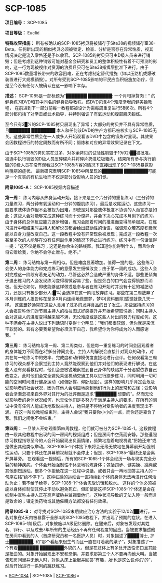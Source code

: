 # SCP-1085
                        


**项目编号：** SCP-1085

**项目等级：** Euclid

**特殊收容措施：** 所有被确认的SCP-1085拷贝将被储存于Site38的视频储存室38-Beta。任何新出现的相似拷贝必须被锁定、检查、分析是否存在异常性质，视其情况决定是流入零售还是予以收容。SCP-1085的拷贝只可由D级人员来进行销毁；但是考虑到这种销毁可能对基金会研究和员工的整体积极性有着不可预测的影响，这一行为现被视作对资源的浪费且只可在Site38指挥层批准下进行。由于SCP-1085数量增长带来的收容困难，正在考虑制定替代措施（如以压路机或爆破装置进行大规模销毁）。对所有受到SCP-1085影响的平民应当积极施加治疗，但是至今没有任何人被确认在这一影响下幸存。

**描述：** SCP-1085是一部标题为"███████ ████████: 一个月甩掉赘肉！" 的健身练习DVD和其中同名的健身指导教程。该DVD包含4个难度渐增的健美操教程， 在前进到下一部分前每一教程都被设计为需每周重复进行5到6次。所有4个部分都包括了对拳击或武术指导，并特别强调了有氧运动和腹部肌肉锻炼。

至今只有2█%的SCP-1085拷贝展现出了异常；大部分的拷贝并不具有异常性质，且███████ ████████ 本人和任何该DVD的生产方都已被核实与SCP-1085无关。这些异常性质会在一人或多人开始观看该DVD中包含的锻炼时显现。其效果会因教程进行的特定周数而有所不同；锻炼和对应的异常效果记录在下文。

由于SCP-1085的拷贝实在过多，对多余拷贝的试验性销毁于19/02/██被批准。被选中执行销毁的D级人员压碎碟片并将碎片扔进垃圾箱内，结果所有参与执行销毁的D级人员在没有观看过SCP-1085内容的情况下直接出现了SCP-1085暴露影响晚期的症状。 最新研究表明SCP-1085中所呈现的███████ ████████可能是一个真实的有机生物而不仅是部分受影响人员的幻觉。

**附录1085-A：** SCP-1085视频内容描述

**第一周：** 练习内容从热身运动开始，接下来是三个六分钟的重复练习（三分钟的力量练习，两分钟有氧运动和一分钟的腹肌练习），最后是收尾运动。这些练习一般要求肢体协作但不会被视为困难，即使是对那些肢体极度不协调的人而言亦是如此；这些人会对能够完成这种练习而十分惊异，并会下决心完成本月剩下的练习。由于身体的总体反应能力逐步增强，练习会随着时间的推进而变得简单起来。在练习进行中和结束时主持人和解说员都会给出鼓励性的话语，强调观众若态度积极就能以自身力量改变自己。这一段教程中没有异常现象被发现；完成这一段教程一次甚至多次的人能够在没有任何副作用的情况下停止进行练习。练习中有一句话值得一提：“这不仅是练习；这还是你余生的路线图。我知道你能得到什么，而且你会将它赠给我，你绝不会停止赠与。绝不。”

**第二周：** 练习结构与第一周相似。但是难度显著增加。值得一提的是，这些练习会使人的身体能力和完成练习的意愿发生细微改变；由于第一周的成功，这些人会对完成这一阶段有着充足的动力，尽管这必然会造成严重的身体不适。那些更倾向于退出练习的人会发现练习变得稍微容易了些，但是旁白的口气会变得愤怒而消极。但无论如何，即使能够这样做或是参与者在练习开始时并没有十足的减肥动力，还是只有极少部分人(█%)会选择在这一阶段放弃练习。那些在第二周放弃了本月训练的人报告称在至多X月内连续地做噩梦，梦中[资料删除]感觉就像几天一样。 这些噩梦通常在这些人食用了过多的发胖食品的日子发生。那些坚持练习的人会报告称他们对节目主持人的柏拉图式好感提升并开始希望取悦她；同时主持人会对这些人的进度变得越来越不满，无论难度或是这些人付出的努力程度如何。这种不满会在主持人说出下列话语时变得十分明显：“我们都很软弱，但你就是来流干软弱的。若有必要我希望你必须流干自己，我希望你为你将成为的人而感谢我。"

**第三周：** 练习结构与第一周、第二周类似，但是每一重复练习的时间会因观看者的身体能力不同而在3到6分钟间变化。主持人的解说会直接针对观众的动作，对其在每一轮练习中的效率、完成度和动作模仿度直接地进行点评。任何观看第三周练习的观众都不会察觉到主持人竟然能观察到他们并对他们的表现进行解说。在这些人没有观看教程时，他们会更敏锐地察觉到自己身体的缺陷并十分渴望依靠自己改变之，此时他们会完全避免乘坐机动交通工具以进行跑步练习，同时利用一切可能的空闲时间进行健身运动（如俯卧撑、仰卧起坐）。这样的影响几乎肯定会危及受影响者的社会状况，因为其他人会明显地感到他们行为上的反常和古怪；受影响者会渐渐忽视来自外界对其行为的批评而是追求“███████ 想要的”。然而无论受影响者的身体状况如何，也无论他们是多努力于满足主持人的要求，在所有的测试中没有任何人能成功地取悦主持人，她只是不停地对受影响者的进度表现出不满。 在这一阶段教程结束时，主持人会说“我只要你小小的一点，而你还是辜负了我。我们之间绝不会结束。”

**第四周：** 一旦某人开始观看第四周教程，他们就可被分为SCP-1085-1。这段教程由一段其他教程中出现的同一房间的视频组成；但是房间中空荡而安静。那些遵照练习教程指导至今的人会开始展现出负面情绪，频繁地抱着电视机说“把她还来”或是做出其他类似举动。SCP-1085-1个体接下来将会无缘无故地在屏幕前开始强制性运动，只要个体还在屏幕前视频就不会停止；但是，SCP-1085-1最终还是会离开屏幕旁。
在观看这一视频后，所有的SCP-1085-1个体会经历一场与现实完全分裂的精神疾病。个体会开始强制性不休息地锻炼身体；包括跑步、健美操、跳绳或其他剧烈运动。很多个体拒绝在这一过程中说话，或者只会一再地回答主持人的一句座右铭“绝不停下”。这种狂躁的运动会一直持续到个体的身体无法再进行任何活动为止；若不给予给养，SCP-1085-1个体会忍受饥饿和脱水。 这样的个体必须被施以身体抑制使其停止不动以避免死亡，但即使是这样SCP-1085-1个体还是会在抑制中宣称主持人正在高声威胁并监视着他们。这种状况导致的无法入睡一般而言是致命的；镇定类药物或其他催眠方法都没有任何效果。

**附录1085-B：** 对寻找对SCP-1085末期效应治疗方法的实验于12/02/██进行。一名对象在4天内被暴露于全部4周SCP-1085教程下，并出现了预期的症状。在进入SCP-1085-1阶段后，对象被施以A级记忆删除。在醒来后，对象被发现对其姓名、罪行、以及过去7年所有的生活经历不再有任何程度的回应。当被要求描述他在房间中看到的人（首席研究员和一名医护人员）时，对象描述了████博士, 护士████████, 和“那个看起来很生气而且一直在盯着我的婊子”。对象描述了一个有着███████ ████████外貌的人，但是在肢体上有多处开放性伤口且其脸是扭曲的。对象开始展现出不安和恐惧，并要求那第三个人不要再向他大叫。当被告知房间里并无他人时，对象从床上坐起并回答“有趣，*她* 也是这么说*你们* 的”，然后开始进行一系列的跳跃练习。



« [SCP-1084](/scp-1084) | SCP-1085 | [SCP-1086](/scp-1086) »





                    